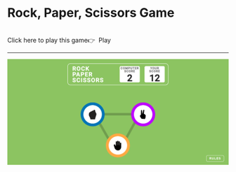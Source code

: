 ﻿# Rock, Paper, Scissors Game

<br>
Click here to play this game👉&nbsp&nbsp<a href="https://srikanthgummadi.github.io/rock-paper-scissors/" style="text-decoration:none;">Play</a>

<hr>

![screenshot](./Images/Rock-Paper-Scissors.png)
